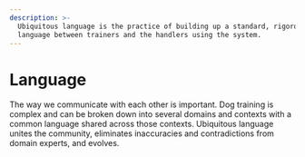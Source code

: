 ```yaml
---
description: >-
  Ubiquitous language is the practice of building up a standard, rigorous
  language between trainers and the handlers using the system.
---
```


# Language

The way we communicate with each other is important. Dog training is complex and can be broken down into several domains and contexts with a common language shared across those contexts. Ubiquitous language unites the community, eliminates inaccuracies and contradictions from domain experts, and evolves.



